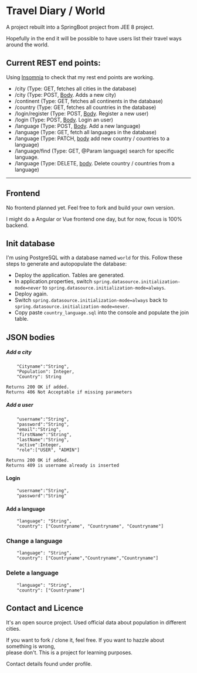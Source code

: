 # Travel Diary / World

A project rebuilt into a SpringBoot project from JEE 8 project.

Hopefully in the end it will be possible to have users list their travel ways around the world.

## Current REST end points:

Using [Insomnia](https://insomnia.rest/ "Insomnia Rest Client") to check that my rest end points are working.

* /city (Type: GET, fetches all cities in the database)
* /city (Type: POST, [Body](#add-a-city "add-a-city"). Adds a new city)
* /continent (Type: GET, fetches all continents in the database)
* /country (Type: GET, fetches all countries in the database)
* /login/register (Type: POST, [Body](#add-a-user "add-a-user"). Register a new user)
* /login (Type: POST, [Body](#login "login"). Login an user)
* /language (Type: POST, [Body](#add-a-language "add-a-language"). Add a new language)
* /language (Type: GET, fetch all languages in the database)
* /language (Type: PATCH, [body](#change-a-language) add new country / countries to a language)
* /language/find (Type: GET, @Param language) search for specific language.
* /language (Type: DELETE, [body](#delete-a-language). Delete country / countries from a language)
---

## Frontend

No frontend planned yet. Feel free to fork and build your own version.

I might do a Angular or Vue frontend one day, but for now, focus is 100% backend.

## Init database

I'm using PostgreSQL with a database named `world` for this.
Follow these steps to generate and autopopulate the database:

* Deploy the application. Tables are generated. 
* In application.properties, switch `spring.datasource.initialization-mode=never` to
`spring.datasource.initialization-mode=always`. 
* Deploy again.
* Switch `spring.datasource.initialization-mode=always` back to `spring.datasource.initialization-mode=never`.
* Copy paste `country_language.sql` into the console and populate the join table.

## JSON bodies

##### Add a city
```
    "Cityname":"String",
    "Population": Integer,
    "Country": String

Returns 200 OK if added.
Returns 406 Not Acceptable if missing parameters
```
##### Add a user 
```
    "username":"String",
    "password":"String",
    "email":"String",
    "firstName":"String",
    "lastName":"String",
    "active":Integer,
    "role":["USER", "ADMIN"]

Returns 200 OK if added.
Returns 409 is username already is inserted
```
#### Login
```
    "username":"String",
    "password":"String"
```

#### Add a language
```
    "language": "String",
    "country": ["Countryname", "Countryname", "Countryname"]
```

### Change a language 
```
    "language": "String",
    "country": ["Countryname","Countryname","Countryname"]
```

### Delete a language
```
	"language": "String",
	"country": ["Countryname"]
```

## Contact and Licence

It's an open source project. Used official data about population in different cities.

If you want to fork / clone it, feel free. If you want to hazzle about something is wrong,<br>
please don't. This is a project for learning purposes.

Contact details found under profile. 